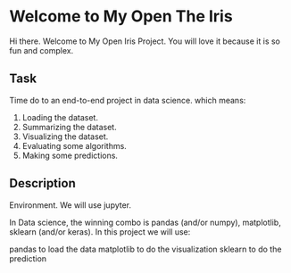 # Welcome to My Open The Iris
Hi there. Welcome to My Open Iris Project.
You will love it because it is so fun and complex.

## Task

Time do to an end-to-end project in data science. which means:

1. Loading the dataset.
2. Summarizing the dataset.
3. Visualizing the dataset.
4. Evaluating some algorithms.
5. Making some predictions.


## Description

Environment. We will use jupyter.

In Data science, the winning combo is pandas (and/or numpy), matplotlib, sklearn (and/or keras).
In this project we will use:

pandas to load the data
matplotlib to do the visualization
sklearn to do the prediction
